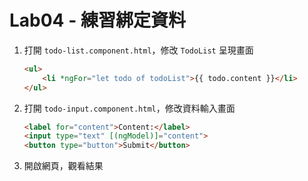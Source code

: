 # Lab04 - 練習綁定資料

1. 打開 `todo-list.component.html`，修改 `TodoList` 呈現畫面 

    ``` html
    <ul>
        <li *ngFor="let todo of todoList">{{ todo.content }}</li>
    </ul>
    ```

1. 打開 `todo-input.component.html`，修改資料輸入畫面 

    ``` html
    <label for="content">Content:</label>
    <input type="text" [(ngModel)]="content">
    <button type="button">Submit</button>
    ```

1. 開啟網頁，觀看結果
